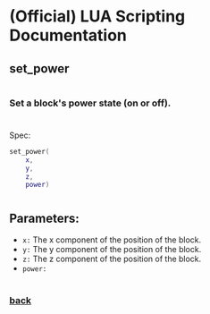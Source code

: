 
# (Official) LUA Scripting Documentation

## set_power
#
### Set a block's power state (on or off).
#
Spec:
```lua
set_power(
	x,
	y,
	z,
	power)
```
#
## Parameters:
- `x:` The x component of the position of the block.
- `y:` The y component of the position of the block.
- `z:` The z component of the position of the block.
- `power:` 
#  

### [back](../other)
